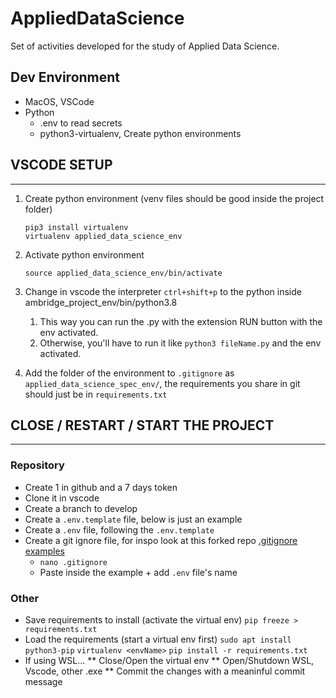# AppliedDataScience
Set of activities developed for the study of Applied Data Science.
## Dev Environment
* MacOS, VSCode
* Python
  * .env to read secrets
  * python3-virtualenv, Create python environments
## VSCODE SETUP 
---
1) Create python environment (venv files should be good inside the project folder)
    ```
    pip3 install virtualenv
    virtualenv applied_data_science_env
    ```
2) Activate python environment
    ``` 
    source applied_data_science_env/bin/activate
    ```
3) Change in vscode the interpreter `ctrl+shift+p` to the python inside ambridge_project_env/bin/python3.8 
   1) This way you can run the .py with the extension RUN button with the env activated.
   2) Otherwise, you'll have to run it like `python3 fileName.py` and the env activated.

4) Add the folder of the environment to `.gitignore` as `applied_data_science_spec_env/`, the requirements you share in git should just be in `requirements.txt`

## CLOSE / RESTART / START  THE PROJECT
---
### Repository
  * Create 1 in github and a 7 days token
  * Clone it in vscode
  * Create a branch to develop
  * Create a `.env.template` file, below is just an example
  * Create a `.env` file, following the `.env.template`
  * Create a git ignore file, for inspo look at this forked repo [.gitignore examples](https://github.com/ArmandoDLaRosa/gitignore)
    * `nano .gitignore`
    * Paste inside the example + add `.env` file's name
### Other
* Save requirements to install (activate the virtual env)
    `pip freeze > requirements.txt`
* Load the requirements (start a virtual env first)
    `sudo apt install python3-pip`
    `virtualenv <envName>`
    `pip install -r requirements.txt`
* If using WSL...
** Close/Open the virtual env
** Open/Shutdown WSL, Vscode, other .exe
** Commit the changes with a meaninful commit message
